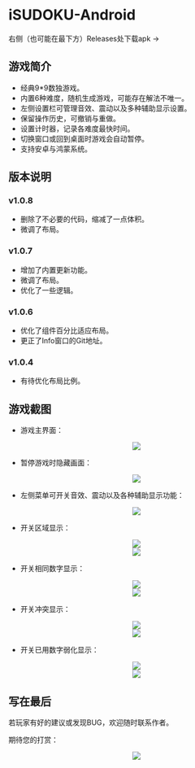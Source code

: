 # iSUDOKU-Android

右侧（也可能在最下方）Releases处下载apk ->

## 游戏简介

- 经典9*9数独游戏。
- 内置6种难度，随机生成游戏，可能存在解法不唯一。
- 左侧设置栏可管理音效、震动以及多种辅助显示设置。
- 保留操作历史，可撤销与重做。
- 设置计时器，记录各难度最快时间。
- 切换窗口或回到桌面时游戏会自动暂停。
- 支持安卓与鸿蒙系统。

## 版本说明

### v1.0.8

- 删除了不必要的代码，缩减了一点体积。
- 微调了布局。

### v1.0.7

- 增加了内置更新功能。
- 微调了布局。
- 优化了一些逻辑。

### v1.0.6

- 优化了组件百分比适应布局。
- 更正了Info窗口的Git地址。

### v1.0.4

- 有待优化布局比例。

## 游戏截图

- 游戏主界面：

<div align="center">
  <img src="https://github.com/MRBLADEX/iSUDOKU-Android/blob/master/intro/play.jpg">
</div>

- 暂停游戏时隐藏画面：

<div align="center">
  <img src="https://github.com/MRBLADEX/iSUDOKU-Android/blob/master/intro/pause.jpg">
</div>

- 左侧菜单可开关音效、震动以及各种辅助显示功能：

<div align="center">
  <img src="https://github.com/MRBLADEX/iSUDOKU-Android/blob/master/intro/drawer.jpg">
</div>

- 开关区域显示：

<div align="center">
  <img src="https://github.com/MRBLADEX/iSUDOKU-Android/blob/master/intro/region_on.jpg">
</div>
<div align="center">
  <img src="https://github.com/MRBLADEX/iSUDOKU-Android/blob/master/intro/region_off.jpg">
</div>

- 开关相同数字显示：

<div align="center">
  <img src="https://github.com/MRBLADEX/iSUDOKU-Android/blob/master/intro/same_on.jpg">
</div>
<div align="center">
  <img src="https://github.com/MRBLADEX/iSUDOKU-Android/blob/master/intro/same_off.jpg">
</div>

- 开关冲突显示：

<div align="center">
  <img src="https://github.com/MRBLADEX/iSUDOKU-Android/blob/master/intro/conflict_on.jpg">
</div>
<div align="center">
  <img src="https://github.com/MRBLADEX/iSUDOKU-Android/blob/master/intro/conflict_off.jpg">
</div>

- 开关已用数字弱化显示：

<div align="center">
  <img src="https://github.com/MRBLADEX/iSUDOKU-Android/blob/master/intro/dull_on.jpg">
</div>
<div align="center">
  <img src="https://github.com/MRBLADEX/iSUDOKU-Android/blob/master/intro/dull_off.jpg">
</div>

## 写在最后

若玩家有好的建议或发现BUG，欢迎随时联系作者。

期待您的打赏：

<div align="center">
  <img src="https://github.com/MRBLADEX/iSUDOKU-Android/blob/master/intro/support_1.jpg">
</div>